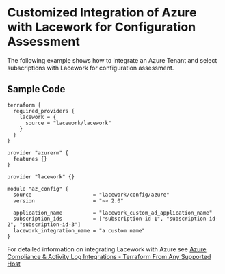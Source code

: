 # Customized Integration of Azure with Lacework for Configuration Assessment

The following example shows how to integrate an Azure Tenant and select subscriptions with Lacework for configuration assessment.

## Sample Code

```hcl
terraform {
  required_providers {
    lacework = {
      source = "lacework/lacework"
    }
  }
}

provider "azurerm" {
  features {}
}

provider "lacework" {}

module "az_config" {
  source                    = "lacework/config/azure"
  version                   = "~> 2.0"

  application_name          = "lacework_custom_ad_application_name"
  subscription_ids          = ["subscription-id-1", "subscription-id-2", "subscription-id-3"]
  lacework_integration_name = "a custom name"
}
```

For detailed information on integrating Lacework with Azure see [Azure Compliance & Activity Log Integrations - Terraform From Any Supported Host](https://docs.lacework.net/onboarding/azure-compliance-and-activity-log-integrations-terraform-from-any-supported-host)
